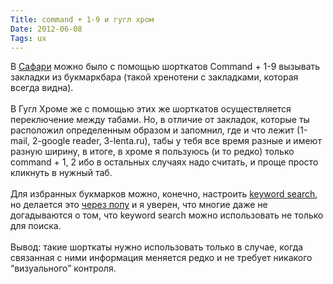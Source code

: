 ```yaml
---
Title: command + 1-9 и гугл хром
Date: 2012-06-08
Tags: ux
---
```


<div class="text">В <a href="http://apple.com/safari">Сафари</a> можно было с помощью шорткатов Command + 1-9 вызывать закладки из букмаркбара (такой хренотени с закладками, которая всегда видна).<br /><br />
В Гугл Хроме же с помощью этих же шорткатов осуществляется переключение между табами. Но, в отличие от закладок, которые ты расположил определенным образом и запомнил, где и что лежит (1-mail, 2-google reader, 3-lenta.ru), табы у тебя все время разные и имеют разную ширину, в итоге, в хроме я пользуюсь (и то редко) только command + 1, 2 ибо в остальных случаях надо считать, и проще просто кликнуть в нужный таб.<br /><br />
Для избранных букмарков можно, конечно, настроить <a href="http://support.google.com/chrome/bin/answer.py?hl=en&amp;answer=95653">keyword search</a>, но делается это <a href="http://lifehacker.com/5476033/how-to-set-keyword-bookmarks-in-google-chrome">через попу</a> и я уверен, что многие даже не догадываются о том, что keyword search можно использовать не только для поиска.<br /><br />
Вывод: такие шорткаты нужно использовать только в случае, когда связанная с ними информация меняется редко и не требует никакого “визуального” контроля.</div>
